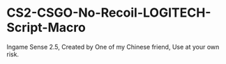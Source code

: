 # CS2-CSGO-No-Recoil-LOGITECH-Script-Macro
Ingame Sense 2.5, Created by One of my Chinese friend, Use at your own risk.
